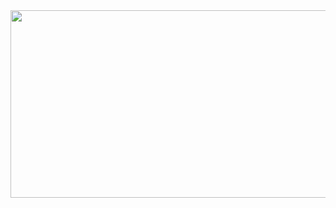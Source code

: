 <a href="https://github.com/devxb/gitanimals">
<img
  src="https://render.gitanimals.org/farms/randirao"
  width="600"
  height="300"
/>
</a>
